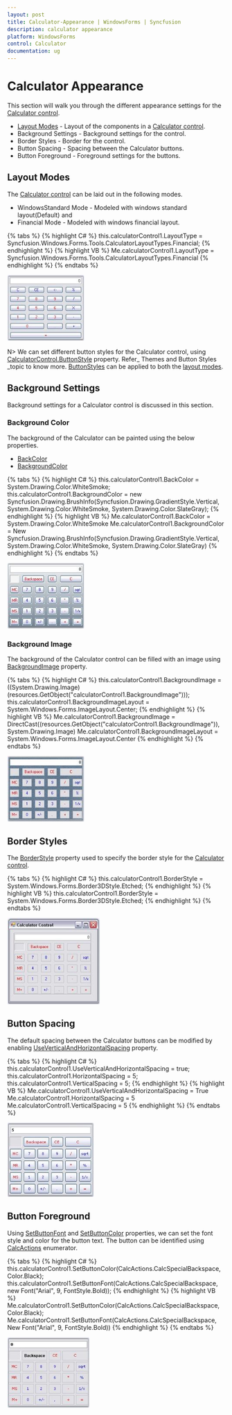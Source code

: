 ```yaml
---
layout: post
title: Calculator-Appearance | WindowsForms | Syncfusion
description: calculator appearance
platform: WindowsForms
control: Calculator
documentation: ug
---
```


# Calculator Appearance

This section will walk you through the different appearance settings for the [Calculator control](https://help.syncfusion.com/cr/windowsforms/Syncfusion.Tools.Windows~Syncfusion.Windows.Forms.Tools.CalculatorControl.html).

* [Layout Modes](https://help.syncfusion.com/cr/windowsforms/Syncfusion.Tools.Windows~Syncfusion.Windows.Forms.Tools.CalculatorControl~LayoutType.html) - Layout of the components in a [Calculator control](https://help.syncfusion.com/cr/windowsforms/Syncfusion.Tools.Windows~Syncfusion.Windows.Forms.Tools.CalculatorControl.html).
* Background Settings - Background settings for the control.
* Border Styles - Border for the control.
* Button Spacing - Spacing between the Calculator buttons.
* Button Foreground - Foreground settings for the buttons.

## Layout Modes

The [Calculator control](https://help.syncfusion.com/cr/windowsforms/Syncfusion.Tools.Windows~Syncfusion.Windows.Forms.Tools.CalculatorControl.html) can be laid out in the following modes.

* WindowsStandard Mode - Modeled with windows standard layout(Default) and
* Financial Mode - Modeled with windows financial layout.

{% tabs %}
{% highlight C# %}
this.calculatorControl1.LayoutType = Syncfusion.Windows.Forms.Tools.CalculatorLayoutTypes.Financial;
{% endhighlight %}
{% highlight VB %}
Me.calculatorControl1.LayoutType = Syncfusion.Windows.Forms.Tools.CalculatorLayoutTypes.Financial
{% endhighlight %}
{% endtabs %}

![Financial calculator](Overview_images/Overview_img114.jpeg) 

N> We can set different button styles for the Calculator control, using [CalculatorControl.ButtonStyle](https://help.syncfusion.com/cr/windowsforms/Syncfusion.Tools.Windows~Syncfusion.Windows.Forms.Tools.CalculatorControl~ButtonStyle.html) property. Refer_ Themes and Button Styles _topic to know more. [ButtonStyles](https://help.syncfusion.com/cr/windowsforms/Syncfusion.Tools.Windows~Syncfusion.Windows.Forms.Tools.CalculatorControl~ButtonStyle.html) can be applied to both the [layout modes](https://help.syncfusion.com/cr/windowsforms/Syncfusion.Tools.Windows~Syncfusion.Windows.Forms.Tools.CalculatorControl~LayoutType.html).

## Background Settings

Background settings for a Calculator control is discussed in this section.

### Background Color

The background of the Calculator can be painted using the below properties.

* [BackColor](https://docs.microsoft.com/en-us/dotnet/api/system.windows.forms.control.backcolor?redirectedfrom=MSDN&view=netframework-4.7.2#System_Windows_Forms_Control_BackColor)
* [BackgroundColor](https://help.syncfusion.com/cr/cref_files/windowsforms/Syncfusion.Tools.Windows~Syncfusion.Windows.Forms.Tools.CalculatorControl~BackgroundColor.html)

{% tabs %}
{% highlight C# %}
this.calculatorControl1.BackColor = System.Drawing.Color.WhiteSmoke;
this.calculatorControl1.BackgroundColor = new Syncfusion.Drawing.BrushInfo(Syncfusion.Drawing.GradientStyle.Vertical, System.Drawing.Color.WhiteSmoke, System.Drawing.Color.SlateGray);
{% endhighlight %}
{% highlight VB %}
Me.calculatorControl1.BackColor = System.Drawing.Color.WhiteSmoke
Me.calculatorControl1.BackgroundColor = New Syncfusion.Drawing.BrushInfo(Syncfusion.Drawing.GradientStyle.Vertical, System.Drawing.Color.WhiteSmoke, System.Drawing.Color.SlateGray)
{% endhighlight %}
{% endtabs %}

![Calculator backcolor customization](Overview_images/Overview_img116.jpeg) 

### Background Image

The background of the Calculator control can be filled with an image using [BackgroundImage](https://docs.microsoft.com/en-us/dotnet/api/system.windows.forms.control.backgroundimage?redirectedfrom=MSDN&view=netframework-4.7.2#System_Windows_Forms_Control_BackgroundImage) property.

{% tabs %}
{% highlight C# %}
this.calculatorControl1.BackgroundImage = ((System.Drawing.Image)(resources.GetObject("calculatorControl1.BackgroundImage")));
this.calculatorControl1.BackgroundImageLayout = System.Windows.Forms.ImageLayout.Center;
{% endhighlight %}
{% highlight VB %}
Me.calculatorControl1.BackgroundImage = DirectCast((resources.GetObject("calculatorControl1.BackgroundImage")), System.Drawing.Image) 
Me.calculatorControl1.BackgroundImageLayout = System.Windows.Forms.ImageLayout.Center
{% endhighlight %}
{% endtabs %}

![Calculator background image cusomization](Overview_images/Overview_img117.jpeg) 

## Border Styles

The [BorderStyle](https://help.syncfusion.com/cr/windowsforms/Syncfusion.Tools.Windows~Syncfusion.Windows.Forms.Tools.CalculatorControl~BorderStyle.html) property used to specify the border style for the [Calculator control](https://help.syncfusion.com/cr/windowsforms/Syncfusion.Tools.Windows~Syncfusion.Windows.Forms.Tools.CalculatorControl.html).

{% tabs %}
{% highlight C# %}
this.calculatorControl1.BorderStyle = System.Windows.Forms.Border3DStyle.Etched;
{% endhighlight %}
{% highlight VB %}
this.calculatorControl1.BorderStyle = System.Windows.Forms.Border3DStyle.Etched;
{% endhighlight %}
{% endtabs %}

![Border style customization](Overview_images/Overview_img118.jpeg) 

## Button Spacing

The default spacing between the Calculator buttons can be modified by enabling [UseVerticalAndHorizontalSpacing](https://help.syncfusion.com/cr/windowsforms/Syncfusion.Tools.Windows~Syncfusion.Windows.Forms.Tools.CalculatorControl~UseVerticalAndHorizontalSpacing.html) property. 

{% tabs %}
{% highlight C# %}
this.calculatorControl1.UseVerticalAndHorizontalSpacing = true;
this.calculatorControl1.HorizontalSpacing = 5;
this.calculatorControl1.VerticalSpacing = 5;
{% endhighlight %}
{% highlight VB %}
Me.calculatorControl1.UseVerticalAndHorizontalSpacing = True
Me.calculatorControl1.HorizontalSpacing = 5
Me.calculatorControl1.VerticalSpacing = 5
{% endhighlight %}
{% endtabs %}

![Button spacing](Overview_images/Overview_img119.jpeg) 

## Button Foreground

Using [SetButtonFont](https://help.syncfusion.com/cr/cref_files/windowsforms/Syncfusion.Tools.Windows~Syncfusion.Windows.Forms.Tools.CalculatorControl~SetButtonFont.html) and [SetButtonColor](https://help.syncfusion.com/cr/cref_files/windowsforms/Syncfusion.Tools.Windows~Syncfusion.Windows.Forms.Tools.CalculatorControl~SetButtonColor.html) properties, we can set the font style and color for the button text. The button can be identified using [CalcActions](https://help.syncfusion.com/cr/windowsforms/Syncfusion.Tools.Windows~Syncfusion.Windows.Forms.Tools.CalcActions.html) enumerator.

{% tabs %}
{% highlight C# %}
this.calculatorControl1.SetButtonColor(CalcActions.CalcSpecialBackspace, Color.Black);
this.calculatorControl1.SetButtonFont(CalcActions.CalcSpecialBackspace, new Font("Arial", 9, FontStyle.Bold));
{% endhighlight %}
{% highlight VB %}
Me.calculatorControl1.SetButtonColor(CalcActions.CalcSpecialBackspace, Color.Black);
Me.calculatorControl1.SetButtonFont(CalcActions.CalcSpecialBackspace, New Font("Arial", 9, FontStyle.Bold))
{% endhighlight %}
{% endtabs %}

![Button font and fore color customization](Overview_images/Overview_img120.jpeg) 